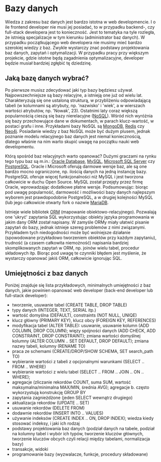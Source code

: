 # Bazy danych

Wiedza z zakresu baz danych jest bardzo istotna w web developmencie. I o ile frontend developer nie musi jej posiadać, to w przypadku backend-, czy full-stack developera jest to konieczność. Jest to tematyka na tyle rozległa, że istnieją specjalizacje w tym kierunku (administrator baz danych). W przypadku początkującego web developera nie musimy mieć bardzo szerokiej wiedzy z baz. Zwykle wystarczy znać podstawy projektowania baz danych, zapytań i optymalizacji. W przypadku pracy przy większym projekcie, gdzie istotne będą zagadnienia optymalizacyjne, developer będzie musiał bardziej zgłębić tę dziedzinę.

## Jaką bazę danych wybrać?

Po pierwsze musisz zdecydować jaki typ bazy będziesz używał. Najpowszechniejsze są bazy relacyjne, a istnieją one już od wielu lat. Charakteryzują się one ustaloną strukturą, w przybliżeniu odpowiadającą tabeli (w kolumnami są atrybuty, np. 'nazwisko' i 'wiek', a w wierszach wartości atrybutów, np. 'Nowak', 23). Ostatnimi laty coraz większą popularnością cieszą się bazy nierelacyjne ([NoSQL](https://en.wikipedia.org/wiki/NoSQL)). Wśród nich wyróżnia się bazy przechowujące dane w dokumentach, w parach klucz-wartość, w postaci grafu i inne. Przykładami bazy NoSQL są [MongoDB](https://www.mongodb.com/), [Redis](http://redis.io/) czy [Neo4j](https://neo4j.com/). Posiadanie wiedzy z baz NoSQL może być dużym plusem, jednak poznanie modelu relacyjnego baz danych jest niemal koniecznością, dlatego właśnie na nim warto skupić uwagę na początku nauki web developmentu.

Którą spośród baz relacyjnych warto opanować? Dużymi graczami na rynku tego typu baz są m.in.: [Oracle Database](https://www.oracle.com/database/index.html), [MySQL](https://www.mysql.com/), [Microsoft SQL Server](http://www.microsoft.com/sqlserver/) czy [PostgreSQL](https://www.postgresql.org/). Oracle i Microsoft oferują darmowe wersje baz, ale są one bardzo mocno ograniczone, np. ilością danych na jedną instancję bazy. PostgreSQL oferuje więcej funkcjonalności niż MySQL i jest tworzona całkowicie w duchu Open Source. MySQL został przejęty przez firmę Oracle, wprowadzając dodatkowe płatne wersje. Podsumowując: biorąc pod uwagę popularność, darmowość i możliwości bazy danych najlepszym wyborem jest prawdopodobnie PostgreSQL, a w drugiej kolejności MySQL (lub jego całkowicie otwarty fork o nazwie [MariaDB](https://mariadb.com/).

Istnieje wiele bibliotek [ORM](https://en.wikipedia.org/wiki/Object-relational_mapping) (mapowanie obiektowo-relacyjnego). Pozwalają one 'ukryć' zapytania SQL wykorzystując obiekty języka programowania w jakim dany ORM został napisany. W zamyśle ORMy miały ułatwić pisanie zapytań do bazy, jednak istnieje szereg problemów z nimi związanymi. Przykładem tych niedogodności może być wolniejsze działanie (spowodowane przykładowo tworzeniem obiektów przy każdym zapytaniu), trudność (a czasem całkowita niemożność) napisania bardziej skomplikowanych zapytań w ORM, np. joinów wielu tabel, procedur składowych itp. Biorąc pod uwagę te czynniki błędem jest myślenie, że wystarczy opanować jakiś ORM, całkowicie ignorując SQL.

## Umiejętności z baz danych

Poniżej znajduje się lista przykładowych, minimalnych umiejętności z baz danych, jakie powinien opanować web developer (back-end developer lub full-stack developer):

- tworzenie, usuwanie tabel (CREATE TABLE, DROP TABLE)
- typy danych (INTEGER, TEXT, SERIAL itp.)
- wartość domyślna (DEFAULT), constraints (NOT NULL, UNIQE)
- klucz główny (PRIMARY KEY), klucz obcy (FOREIGN KEY, REFERENCES)
- modyfikacja tabel (ALTER TABLE): usuwanie, usuwanie kolumn (ADD COLUMN, DROP COLUMN); więzy spójności danych (ADD CHECK, ADD CONSTRAINT, DROP CONSTRAINT); zmiana wartości domyślnej kolumny (ALTER COLUMN .. SET DEFAULT, DROP DEFAULT); zmiana nazwy tabeli, kolumny (RENAME TO)
- praca ze schemami (CREATE/DROP/SHOW SCHEMA, SET search_path TO)
- wybieranie wartości z tabeli z opcjonalnymi warunkami (SELECT .. FROM .. WHERE)
- wybieranie wartości z wielu tabel (SELECT .. FROM .. JOIN .. ON .. WHERE);
- agregacje (zliczanie rekordów COUNT, suma SUM, wartość maksymalna/minimalna MAX/MIN, średnia AVG); agregacje b. często wykorzystują konstrukcję GROUP BY
- zapytania zagnieżdżone (jeden SELECT wewnątrz drugiego)
- aktualizacja rekordów (UPDATE .. SET)
- usuwanie rekordów (DELETE FROM)
- dodawnie rekordów (INSERT INTO .. VALUES)
- używanie indeksów (CREATE INDEX .. ON, DROP INDEX); wiedza kiedy stosować indeksy, i jaki ich rodzaj
- podstawy projektowania baz danych (podział danych na tabele, podział na kolumny tabel i wybór ich typów, tworzenie kluczów głównych, tworzenie kluczów obcych czyli relacji między tabelami, normalizacja bazy)
- transakcje, widoki
- programowanie bazy (wyzwalacze, funkcje, procedury składowane)

